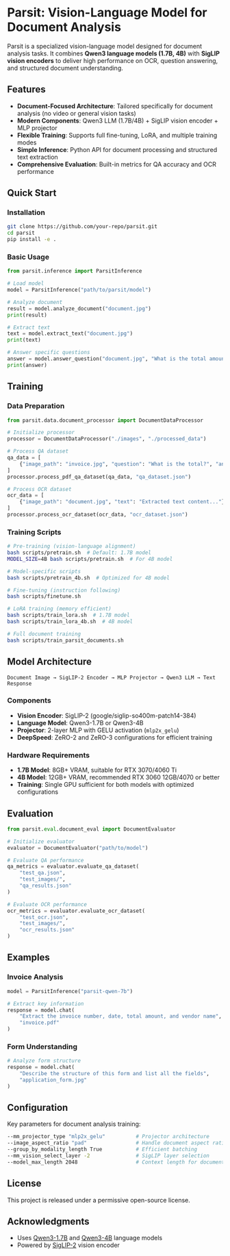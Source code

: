 # Parsit: Vision-Language Model for Document Analysis

Parsit is a specialized vision-language model designed for document analysis tasks. It combines **Qwen3 language models (1.7B, 4B)** with **SigLIP vision encoders** to deliver high performance on OCR, question answering, and structured document understanding.

## Features

- **Document-Focused Architecture**: Tailored specifically for document analysis (no video or general vision tasks)
- **Modern Components**: Qwen3 LLM (1.7B/4B) + SigLIP vision encoder + MLP projector
- **Flexible Training**: Supports full fine-tuning, LoRA, and multiple training modes
- **Simple Inference**: Python API for document processing and structured text extraction
- **Comprehensive Evaluation**: Built-in metrics for QA accuracy and OCR performance

## Quick Start

### Installation

```bash
git clone https://github.com/your-repo/parsit.git
cd parsit
pip install -e .
```

### Basic Usage

```python
from parsit.inference import ParsitInference

# Load model
model = ParsitInference("path/to/parsit/model")

# Analyze document
result = model.analyze_document("document.jpg")
print(result)

# Extract text
text = model.extract_text("document.jpg")
print(text)

# Answer specific questions
answer = model.answer_question("document.jpg", "What is the total amount?")
print(answer)
```

## Training

### Data Preparation

```python
from parsit.data.document_processor import DocumentDataProcessor

# Initialize processor
processor = DocumentDataProcessor("./images", "./processed_data")

# Process QA dataset
qa_data = [
    {"image_path": "invoice.jpg", "question": "What is the total?", "answer": "$1,250.00"}
]
processor.process_pdf_qa_dataset(qa_data, "qa_dataset.json")

# Process OCR dataset
ocr_data = [
    {"image_path": "document.jpg", "text": "Extracted text content..."}
]
processor.process_ocr_dataset(ocr_data, "ocr_dataset.json")
```

### Training Scripts

```bash
# Pre-training (vision-language alignment)
bash scripts/pretrain.sh  # Default: 1.7B model
MODEL_SIZE=4B bash scripts/pretrain.sh  # For 4B model

# Model-specific scripts
bash scripts/pretrain_4b.sh  # Optimized for 4B model

# Fine-tuning (instruction following)
bash scripts/finetune.sh

# LoRA training (memory efficient)
bash scripts/train_lora.sh  # 1.7B model
bash scripts/train_lora_4b.sh  # 4B model

# Full document training
bash scripts/train_parsit_documents.sh
```

## Model Architecture

```
Document Image → SigLIP-2 Encoder → MLP Projector → Qwen3 LLM → Text Response
```

### Components

- **Vision Encoder**: SigLIP-2 (google/siglip-so400m-patch14-384)  
- **Language Model**: Qwen3-1.7B or Qwen3-4B 
- **Projector**: 2-layer MLP with GELU activation (`mlp2x_gelu`)  
- **DeepSpeed**: ZeRO-2 and ZeRO-3 configurations for efficient training

### Hardware Requirements

- **1.7B Model**: 8GB+ VRAM, suitable for RTX 3070/4060 Ti
- **4B Model**: 12GB+ VRAM, recommended RTX 3060 12GB/4070 or better
- **Training**: Single GPU sufficient for both models with optimized configurations

## Evaluation

```python
from parsit.eval.document_eval import DocumentEvaluator

# Initialize evaluator
evaluator = DocumentEvaluator("path/to/model")

# Evaluate QA performance
qa_metrics = evaluator.evaluate_qa_dataset(
    "test_qa.json", 
    "test_images/",
    "qa_results.json"
)

# Evaluate OCR performance  
ocr_metrics = evaluator.evaluate_ocr_dataset(
    "test_ocr.json",
    "test_images/", 
    "ocr_results.json"
)
```

## Examples

### Invoice Analysis

```python
model = ParsitInference("parsit-qwen-7b")

# Extract key information
response = model.chat(
    "Extract the invoice number, date, total amount, and vendor name",
    "invoice.pdf"
)
```

### Form Understanding

```python
# Analyze form structure
response = model.chat(
    "Describe the structure of this form and list all the fields",
    "application_form.jpg"
)
```

## Configuration

Key parameters for document analysis training:

```bash
--mm_projector_type "mlp2x_gelu"          # Projector architecture
--image_aspect_ratio "pad"                # Handle document aspect ratios  
--group_by_modality_length True           # Efficient batching
--mm_vision_select_layer -2               # SigLIP layer selection
--model_max_length 2048                   # Context length for documents
```

## License

This project is released under a permissive open-source license.

## Acknowledgments

- Uses [Qwen3-1.7B](https://huggingface.co/Qwen/Qwen3-1.7B) and [Qwen3-4B](https://huggingface.co/Qwen/Qwen3-4B) language models  
- Powered by [SigLIP-2](https://github.com/google-research/big_vision) vision encoder
